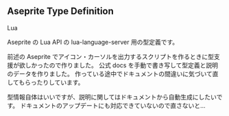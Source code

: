 ## Aseprite Type Definition

<gh-card slug="Tsukina-7mochi/aseprite-type-definition"></gh-card>

<tech-tags>
Lua
</tech-tags>

Aseprite の Lua API の lua-language-server 用の型定義です。

前述の Aseprite でアイコン・カーソルを出力するスクリプトを作るときに型支援が欲しかったので作りました。
公式 docs を手動で書き写して型定義と説明のデータを作りました。
作っている途中でドキュメントの間違いに気づいて直してもらったりしています。

型情報自体はいいですが、説明に関してはドキュメントから自動生成にしたいです。
ドキュメントのアップデートにも対応できていないので直さないと...
